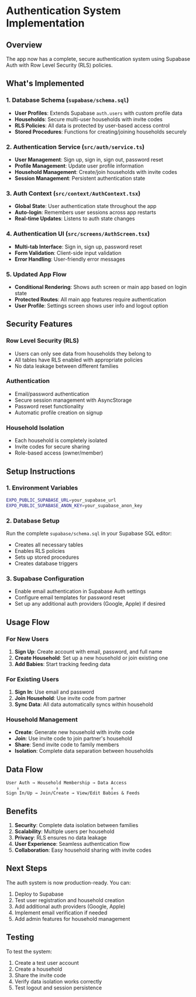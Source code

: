 # Authentication System Implementation

## Overview
The app now has a complete, secure authentication system using Supabase Auth with Row Level Security (RLS) policies.

## What's Implemented

### 1. Database Schema (`supabase/schema.sql`)
- **User Profiles**: Extends Supabase `auth.users` with custom profile data
- **Households**: Secure multi-user households with invite codes
- **RLS Policies**: All data is protected by user-based access control
- **Stored Procedures**: Functions for creating/joining households securely

### 2. Authentication Service (`src/auth/service.ts`)
- **User Management**: Sign up, sign in, sign out, password reset
- **Profile Management**: Update user profile information
- **Household Management**: Create/join households with invite codes
- **Session Management**: Persistent authentication state

### 3. Auth Context (`src/context/AuthContext.tsx`)
- **Global State**: User authentication state throughout the app
- **Auto-login**: Remembers user sessions across app restarts
- **Real-time Updates**: Listens to auth state changes

### 4. Authentication UI (`src/screens/AuthScreen.tsx`)
- **Multi-tab Interface**: Sign in, sign up, password reset
- **Form Validation**: Client-side input validation
- **Error Handling**: User-friendly error messages

### 5. Updated App Flow
- **Conditional Rendering**: Shows auth screen or main app based on login state
- **Protected Routes**: All main app features require authentication
- **User Profile**: Settings screen shows user info and logout option

## Security Features

### Row Level Security (RLS)
- Users can only see data from households they belong to
- All tables have RLS enabled with appropriate policies
- No data leakage between different families

### Authentication
- Email/password authentication
- Secure session management with AsyncStorage
- Password reset functionality
- Automatic profile creation on signup

### Household Isolation
- Each household is completely isolated
- Invite codes for secure sharing
- Role-based access (owner/member)

## Setup Instructions

### 1. Environment Variables
```bash
EXPO_PUBLIC_SUPABASE_URL=your_supabase_url
EXPO_PUBLIC_SUPABASE_ANON_KEY=your_supabase_anon_key
```

### 2. Database Setup
Run the complete `supabase/schema.sql` in your Supabase SQL editor:
- Creates all necessary tables
- Enables RLS policies
- Sets up stored procedures
- Creates database triggers

### 3. Supabase Configuration
- Enable email authentication in Supabase Auth settings
- Configure email templates for password reset
- Set up any additional auth providers (Google, Apple) if desired

## Usage Flow

### For New Users
1. **Sign Up**: Create account with email, password, and full name
2. **Create Household**: Set up a new household or join existing one
3. **Add Babies**: Start tracking feeding data

### For Existing Users
1. **Sign In**: Use email and password
2. **Join Household**: Use invite code from partner
3. **Sync Data**: All data automatically syncs within household

### Household Management
- **Create**: Generate new household with invite code
- **Join**: Use invite code to join partner's household
- **Share**: Send invite code to family members
- **Isolation**: Complete data separation between households

## Data Flow

```
User Auth → Household Membership → Data Access
    ↓              ↓                    ↓
Sign In/Up → Join/Create → View/Edit Babies & Feeds
```

## Benefits

1. **Security**: Complete data isolation between families
2. **Scalability**: Multiple users per household
3. **Privacy**: RLS ensures no data leakage
4. **User Experience**: Seamless authentication flow
5. **Collaboration**: Easy household sharing with invite codes

## Next Steps

The auth system is now production-ready. You can:
1. Deploy to Supabase
2. Test user registration and household creation
3. Add additional auth providers (Google, Apple)
4. Implement email verification if needed
5. Add admin features for household management

## Testing

To test the system:
1. Create a test user account
2. Create a household
3. Share the invite code
4. Verify data isolation works correctly
5. Test logout and session persistence